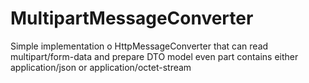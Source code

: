 # MultipartMessageConverter
Simple implementation o HttpMessageConverter that can read multipart/form-data and prepare DTO model even part contains either application/json or application/octet-stream
